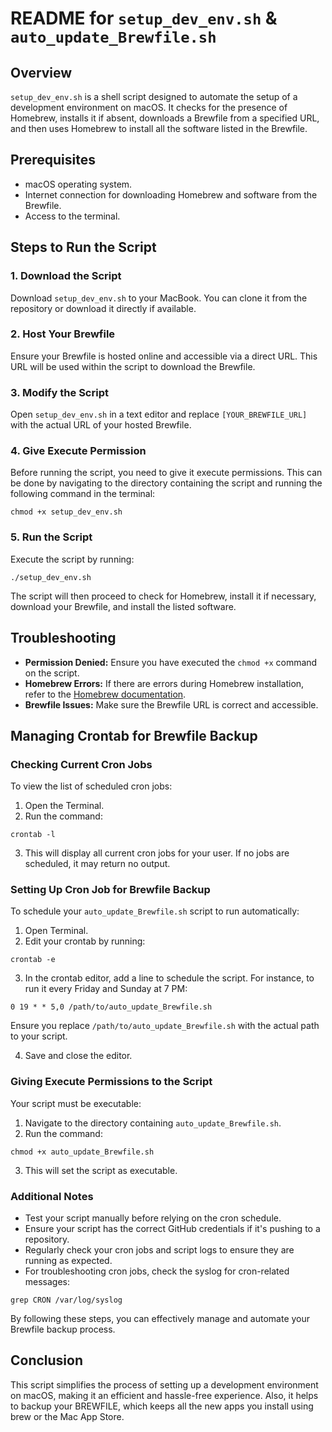# README for `setup_dev_env.sh` & `auto_update_Brewfile.sh`

## Overview

`setup_dev_env.sh` is a shell script designed to automate the setup of a development environment on macOS. It checks for the presence of Homebrew, installs it if absent, downloads a Brewfile from a specified URL, and then uses Homebrew to install all the software listed in the Brewfile.

## Prerequisites

- macOS operating system.
- Internet connection for downloading Homebrew and software from the Brewfile.
- Access to the terminal.

## Steps to Run the Script

### 1. Download the Script

Download `setup_dev_env.sh` to your MacBook. You can clone it from the repository or download it directly if available.

### 2. Host Your Brewfile

Ensure your Brewfile is hosted online and accessible via a direct URL. This URL will be used within the script to download the Brewfile.

### 3. Modify the Script

Open `setup_dev_env.sh` in a text editor and replace `[YOUR_BREWFILE_URL]` with the actual URL of your hosted Brewfile.

### 4. Give Execute Permission

Before running the script, you need to give it execute permissions. This can be done by navigating to the directory containing the script and running the following command in the terminal:

```shell
chmod +x setup_dev_env.sh
```

### 5. Run the Script

Execute the script by running:

```shell
./setup_dev_env.sh
```

The script will then proceed to check for Homebrew, install it if necessary, download your Brewfile, and install the listed software.

## Troubleshooting

- **Permission Denied:** Ensure you have executed the `chmod +x` command on the script.
- **Homebrew Errors:** If there are errors during Homebrew installation, refer to the [Homebrew documentation](https://docs.brew.sh/).
- **Brewfile Issues:** Make sure the Brewfile URL is correct and accessible.

## Managing Crontab for Brewfile Backup

### Checking Current Cron Jobs

To view the list of scheduled cron jobs:

1. Open the Terminal.
2. Run the command:

```shell
crontab -l
```

3. This will display all current cron jobs for your user. If no jobs are scheduled, it may return no output.

### Setting Up Cron Job for Brewfile Backup

To schedule your `auto_update_Brewfile.sh` script to run automatically:

1. Open Terminal.
2. Edit your crontab by running:

```shell
crontab -e
```

3. In the crontab editor, add a line to schedule the script. For instance, to run it every Friday and Sunday at 7 PM:

```shell
0 19 * * 5,0 /path/to/auto_update_Brewfile.sh
```

Ensure you replace `/path/to/auto_update_Brewfile.sh` with the actual path to your script.

4. Save and close the editor.

### Giving Execute Permissions to the Script

Your script must be executable:

1. Navigate to the directory containing `auto_update_Brewfile.sh`.
2. Run the command:

```shell
chmod +x auto_update_Brewfile.sh
```

3. This will set the script as executable.

### Additional Notes

- Test your script manually before relying on the cron schedule.
- Ensure your script has the correct GitHub credentials if it's pushing to a repository.
- Regularly check your cron jobs and script logs to ensure they are running as expected.
- For troubleshooting cron jobs, check the syslog for cron-related messages:

```shell
grep CRON /var/log/syslog
```

By following these steps, you can effectively manage and automate your Brewfile backup process.

## Conclusion

This script simplifies the process of setting up a development environment on macOS, making it an efficient and hassle-free experience. Also, it helps to backup your BREWFILE, which keeps all the new apps you install using brew or the Mac App Store.
